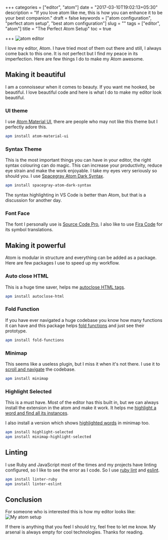 +++
categories = ["editor", "atom"]
date = "2017-03-10T19:02:13+05:30"
description = "If you love atom like me, this is how you can enhance it to be your best companion."
draft = false
keywords = ["atom configuration", "perfect atom setup", "best atom configuration"]
slug = ""
tags = ["editor", "atom"]
title = "The Perfect Atom Setup"
toc = true

+++
<img src="/images/blogs/atom_logo.png" alt="atom editor" title="The ultimate editor atom" style="padding-right: 30px;"/>

I love my editor, Atom. I have tried most of them out there and still, I always come back to this one. It is not perfect but I find my peace in its imperfection. Here are few things I do to make my Atom awesome.


## Making it beautiful

I am a connoisseur when it comes to beauty. If you want me hooked, be beautiful. I love beautiful code and here is what I do to make my editor look beautiful.

### UI theme

I use [Atom Material UI](https://atom.io/themes/atom-material-ui), there are people who may not like this theme but I perfectly adore this.

```bash
apm install atom-material-ui
```


### Syntax Theme

This is the most important things you can have in your editor, the right syntax colouring can do magic. This can increase your productivity, reduce eye strain and make the work enjoyable. I take my eyes very seriously so should you. I use [Spacegray Atom Dark Syntax](https://atom.io/themes/spacegray-atom-dark-syntax).

```bash
apm install spacegray-atom-dark-syntax
```

The syntax highlighting in VS Code is better than Atom, but that is a discussion for another day.


### Font Face

The font I personally use is [Source Code Pro](https://github.com/adobe-fonts/source-code-pro), I also like to use [Fira Code](https://github.com/tonsky/FiraCode) for its symbol translations.

## Making it powerful

Atom is modular in structure and everything can be added as a package. Here are few packages I use to speed up my workflow.

### Auto close HTML
This is a huge time saver, helps me [autoclose HTML tags](https://atom.io/packages/autoclose-html).
```bash
apm install autoclose-html
```

### Fold Function
If you have ever navigated a huge codebase you know how many functions it can have and this package helps [fold functions](https://atom.io/packages/fold-functions) and just see their prototype.
```bash
apm install fold-functions
```

### Minimap

This seems like a useless plugin, but I miss it when it's not there. I use it to [scroll and navigate](https://atom.io/packages/minimap) the codebase.
```bash
apm install minimap
```

### Highlight Selected

This is a must have. Most of the editor has this built in, but we can always install the extension in the atom and make it work. It helps me [highlight a word and find all its instances](https://atom.io/packages/highlight-selected).

I also install a version which shows [highlighted words](https://atom.io/packages/minimap-highlight-selected) in minimap too.
```bash
apm install highlight-selected
apm install minimap-highlight-selected
```

## Linting

I use Ruby and JavaScript most of the times and my projects have linting configured, so I like to see the error as I code. So I use [ruby lint](https://atom.io/packages/linter-ruby) and [eslint](https://atom.io/packages/linter-eslint).
```bash
apm install linter-ruby
apm install linter-eslint
```

## Conclusion
For someone who is interested this is how my editor looks like:
<img src="/images/blogs/my_atom_preview.png" alt="My atom setup" title="My atom configuration"/>

If there is anything that you feel I should try, feel free to let me know. My arsenal is always empty for cool technologies. Thanks for reading.
